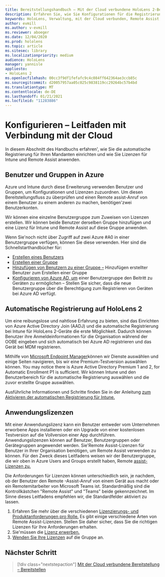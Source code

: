 ```yaml
---
title: Bereitstellungshandbuch – Mit der Cloud verbundene HoloLens 2-Bereitstellung im großen Maßstab mit Remote Assist – Konfigurieren
description: Erfahren Sie, wie Sie Konfigurationen für die Registrierung von HoloLens-Geräten über ein cloudverbundenes Netzwerk im großen Maßstab mit Remote Assist einrichten.
keywords: HoloLens, Verwaltung, mit der Cloud verbunden, Remote Assist, AAD, Azure AD, MDM, Verwaltung mobiler Geräte
author: evmill
ms.author: v-evmill
ms.reviewer: aboeger
ms.date: 12/04/2020
ms.prod: hololens
ms.topic: article
ms.sitesec: library
ms.localizationpriority: medium
audience: HoloLens
manager: yannisle
appliesto:
- HoloLens 2
ms.openlocfilehash: 00cc3f9df1fefafc9c4c084ff642364ae3ccb85c
ms.sourcegitcommit: d20057957aa05c025c9838119cc29264bc57b4bd
ms.translationtype: MT
ms.contentlocale: de-DE
ms.lasthandoff: 01/21/2021
ms.locfileid: "11283886"
---
```

# Konfigurieren – Leitfaden mit Verbindung mit der Cloud

In diesem Abschnitt des Handbuchs erfahren&#39;, wie Sie die automatische Registrierung für Ihren Mandanten einrichten und wie Sie Lizenzen für Intune und Remote Assist anwenden.

## Benutzer und Gruppen in Azure

Azure und Intune durch diese Erweiterung verwenden Benutzer und Gruppen, um Konfigurationen und Lizenzen zuzuordnen. Um diesen Bereitstellungsfluss zu überprüfen und einen Remote assist-Anruf von einem Benutzer zu einem anderen zu machen, benötigen&#39;zwei Benutzerkonten.

Wir können eine einzelne Benutzergruppe zum Zuweisen von Lizenzen erstellen. Wir können beide Benutzer derselben Gruppe hinzufügen und eine Lizenz für Intune und Remote Assist auf diese Gruppe anwenden.

Wenn Sie&#39;noch nicht über Zugriff auf zwei Azure #A0 in einer Benutzergruppe verfügen, können Sie diese verwenden. Hier sind die Schnellstarthandbücher für:

- [Erstellen eines Benutzers](https://docs.microsoft.com/mem/intune/fundamentals/quickstart-create-user)
- [Erstellen einer Gruppe](https://docs.microsoft.com/mem/intune/fundamentals/quickstart-create-group)
- [Hinzufügen von Benutzern zu einer Gruppe –](https://docs.microsoft.com/azure/active-directory/fundamentals/active-directory-groups-members-azure-portal) Hinzufügen erstellter Benutzer zum Erstellen einer Gruppe
- [Konfigurieren von Azure AD, um](https://docs.microsoft.com/azure/active-directory/devices/azureadjoin-plan#configure-your-device-settings) einer Benutzergruppe den Beitritt zu Geräten zu ermöglichen – Stellen Sie sicher, dass die neue Benutzergruppe über die Berechtigung zum Registrieren von Geräten bei Azure AD verfügt.

## Automatische Registrierung auf HoloLens 2

Um eine reibungslose und nahtlose Erfahrung zu bieten, sind das Einrichten von Azure Active Directory Join (AADJ) und die automatische Registrierung bei Intune für HoloLens 2-Geräte die erste Möglichkeit. Dadurch können Benutzer ihre Anmeldeinformationen für die Organisation während der OOBE eingeben und sich automatisch bei Azure AD registrieren und das Gerät bei MDM registrieren.

Mithilfe von [Microsoft Endpoint Manager](https://endpoint.microsoft.com/#home)können wir Dienste auswählen und einige Seiten navigieren, bis wir eine Premium-Testversion auswählen können. You may notice there is Azure Active Directory Premium 1 and 2, for Automatic Enrollment P1 is sufficient. Wir können Intune und den Benutzerbereich für die automatische Registrierung auswählen und die zuvor erstellte Gruppe auswählen.

Ausführliche Informationen und Schritte finden Sie in der Anleitung [zum Aktivieren der automatischen Registrierung für Intune.](https://docs.microsoft.com/mem/intune/enrollment/quickstart-setup-auto-enrollment)

## Anwendungslizenzen

Mit einer Anwendungslizenz kann ein Benutzer entweder vom Unternehmen erworbene Apps installieren oder ein Upgrade von einer kostenlosen Testversion auf die Vollversion einer App durchführen. Anwendungslizenzen können auf Benutzer, Benutzergruppen oder Gerätegruppen angewendet werden. Sie&#39;Remote Assist-Lizenzen für Benutzer in Ihrer Organisation benötigen, um Remote Assist verwenden zu können. Für den Zweck dieses Leitfadens weisen wir der Benutzergruppe, die wir oben in Azure Users and Groups erstellt haben, Remote [assist-Lizenzen zu.](hololens2-cloud-connected-configure.md#azure-users-and-groups)

Die Anforderungen für Lizenzen können unterschiedlich sein, je nachdem, ob der Benutzer den Remote -Assist-Anruf von einem Gerät aus macht oder ein Remotemitarbeiter von Microsoft Teams ist. Standardmäßig sind die Kontrollkästchen "Remote Assist" und "Teams" beide gekennzeichnet. Im Sinne dieses Leitfadens empfehlen wir, die Standardfelder aktiviert zu lassen.

1. Erfahren Sie mehr über die verschiedenen [Lizenzierungs- und Produktanforderungen pro Rolle.](https://docs.microsoft.com/dynamics365/mixed-reality/remote-assist/requirements#licensing-and-product-requirements-per-role) Es gibt einige verschiedene Arten von Remote Assist-Lizenzen. Stellen Sie daher sicher, dass Sie die richtigen Lizenzen für Ihre Anforderungen erhalten.
2. Sie&#39;müssen die [Lizenz erwerben.](https://docs.microsoft.com/dynamics365/mixed-reality/remote-assist/buy-remote-assist)
3. [Wenden Sie Ihre Lizenzen](https://docs.microsoft.com/dynamics365/mixed-reality/remote-assist/deploy-remote-assist) auf die Gruppe an.

## Nächster Schritt

> [!div class="nextstepaction"]
> [Mit der Cloud verbundene Bereitstellung – Bereitstellen](hololens2-cloud-connected-deploy.md)